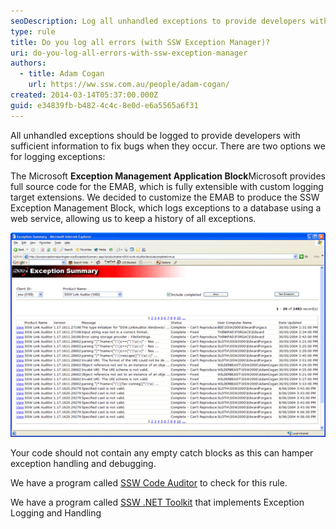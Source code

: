 ```yaml
---
seoDescription: Log all unhandled exceptions to provide developers with sufficient information to fix bugs when they occur, using a customized exception management block that logs to a database via a web service.
type: rule
title: Do you log all errors (with SSW Exception Manager)?
uri: do-you-log-all-errors-with-ssw-exception-manager
authors:
  - title: Adam Cogan
    url: https://ww.ssw.com.au/people/adam-cogan/
created: 2014-03-14T05:37:00.000Z
guid: e34839fb-b482-4c4c-8e0d-e6a5565a6f31
---
```


All unhandled exceptions should be logged to provide developers with sufficient information to fix bugs when they occur. There are two options we for logging exceptions:

<!--endintro-->

The Microsoft **Exception Management Application Block**Microsoft provides full source code for the EMAB, which is fully extensible with custom logging target extensions. We decided to customize the EMAB to produce the SSW Exception Management Block, which logs exceptions to a database using a web service, allowing us to keep a history of all exceptions.

![Figure: Exception Reporting Web Service](exceptionreportingservice.gif)

Your code should not contain any empty catch blocks as this can hamper exception handling and debugging.

We have a program called [SSW Code Auditor](https://ww.ssw.com.au/ssw/CodeAuditor/) to check for this rule.

We have a program called [SSW .NET Toolkit](https://ww.ssw.com.au/ssw/NETToolkit/) that implements Exception Logging and Handling
